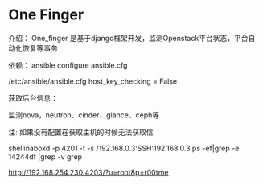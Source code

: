 # One Finger

介绍： One_finger 是基于django框架开发，监测Openstack平台状态，平台自动化恢复等事务




依赖：
ansible 
configure ansible.cfg

/etc/ansible/ansible.cfg 
host_key_checking = False

获取后台信息：

监测nova，neutron、cinder、glance、ceph等

注: 如果没有配置在获取主机的时候无法获取信



shellinaboxd -p 4201 -t -s /192.168.0.3:SSH:192.168.0.3
ps -ef|grep -e 14244df  |grep -v grep  


http://192.168.254.230:4203/?u=root&p=r00tme